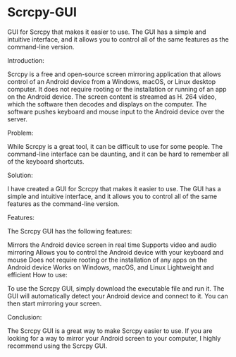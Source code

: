 # Scrcpy-GUI
GUI for Scrcpy that makes it easier to use. The GUI has a simple and intuitive interface, and it allows you to control all of the same features as the command-line version.

Introduction:

Scrcpy is a free and open-source screen mirroring application that allows control of an Android device from a Windows, macOS, or Linux desktop computer. It does not require rooting or the installation or running of an app on the Android device. The screen content is streamed as H. 264 video, which the software then decodes and displays on the computer. The software pushes keyboard and mouse input to the Android device over the server.

Problem:

While Scrcpy is a great tool, it can be difficult to use for some people. The command-line interface can be daunting, and it can be hard to remember all of the keyboard shortcuts.

Solution:

I have created a GUI for Scrcpy that makes it easier to use. The GUI has a simple and intuitive interface, and it allows you to control all of the same features as the command-line version.

Features:

The Scrcpy GUI has the following features:

Mirrors the Android device screen in real time
Supports video and audio mirroring
Allows you to control the Android device with your keyboard and mouse
Does not require rooting or the installation of any apps on the Android device
Works on Windows, macOS, and Linux
Lightweight and efficient
How to use:

To use the Scrcpy GUI, simply download the executable file and run it. The GUI will automatically detect your Android device and connect to it. You can then start mirroring your screen.

Conclusion:

The Scrcpy GUI is a great way to make Scrcpy easier to use. If you are looking for a way to mirror your Android screen to your computer, I highly recommend using the Scrcpy GUI.
